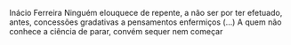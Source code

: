 Inácio Ferreira
Ninguém elouquece de repente, a não ser por ter efetuado, antes, concessões gradativas a pensamentos enfermiços
(...)
A quem não conhece a ciência de parar, convém sequer nem começar


